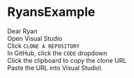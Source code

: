 # RyansExample

Dear Ryan\
Open Visual Studio\
Click `CLONE A REPOSITORY`\
In GitHub, click the `CODE` dropdown\
Click the clipboard to copy the clone URL\
Paste the URL into Visual Studio\
